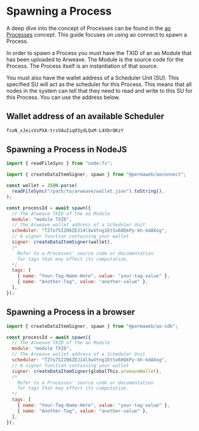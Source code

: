 # Spawning a Process

A deep dive into the concept of Processes can be found in the [ao Processes](../../concepts/processes.md) concept. This guide focuses on using ao connect to spawn a Process.

In order to spawn a Process you must have the TXID of an ao Module that has been uploaded to Arweave. The Module is the source code for the Process. The Process itself is an instantiation of that source.

You must also have the wallet address of a Scheduler Unit (SU). This specified SU will act as the scheduler for this Process. This means that all nodes in the system can tell that they need to read and write to this SU for this Process. You can use the address below.

## Wallet address of an available Scheduler

```sh
fcoN_xJeisVsPXA-trzVAuIiqO3ydLQxM-L4XbrQKzY
```

## Spawning a Process in NodeJS

```js
import { readFileSync } from "node:fs";

import { createDataItemSigner, spawn } from "@permaweb/aoconnect";

const wallet = JSON.parse(
  readFileSync("/path/to/arweave/wallet.json").toString(),
);

const processId = await spawn({
  // The Arweave TXID of the ao Module
  module: "module TXID",
  // The Arweave wallet address of a Scheduler Unit
  scheduler: "TZ7o7SIZ06ZEJ14lXwVtng1EtSx60QkPy-kh-kdAXog",
  // A signer function containing your wallet
  signer: createDataItemSigner(wallet),
  /*
    Refer to a Processes' source code or documentation
    for tags that may effect its computation.
  */
  tags: [
    { name: "Your-Tag-Name-Here", value: "your-tag-value" },
    { name: "Another-Tag", value: "another-value" },
  ],
});
```

## Spawning a Process in a browser

```js
import { createDataItemSigner, spawn } from "@permaweb/ao-sdk";

const processId = await spawn({
  // The Arweave TXID of the ao Module
  module: "module TXID",
  // The Arweave wallet address of a Scheduler Unit
  scheduler: "TZ7o7SIZ06ZEJ14lXwVtng1EtSx60QkPy-kh-kdAXog",
  // A signer function containing your wallet
  signer: createDataItemSigner(globalThis.arweaveWallet),
  /*
    Refer to a Processes' source code or documentation
    for tags that may effect its computation.
  */
  tags: [
    { name: "Your-Tag-Name-Here", value: "your-tag-value" },
    { name: "Another-Tag", value: "another-value" },
  ],
});
```
